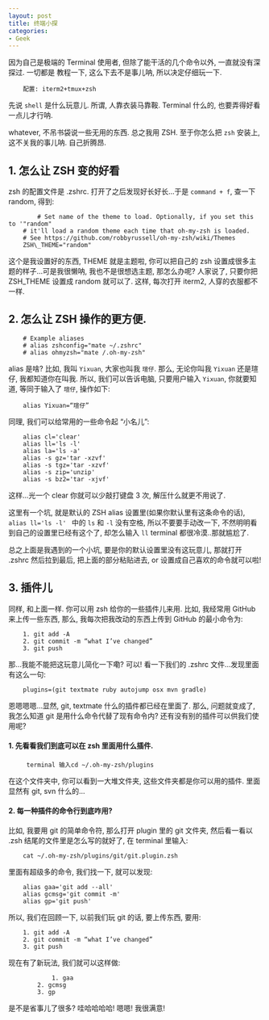 ```yaml
---
layout: post
title: 终端小探
categories:
- Geek
---  
```


因为自己是极端的 Terminal 使用者, 但除了能干活的几个命令以外, 一直就没有深探过. 一切都是 教程一下, 这么下去不是事儿呐, 所以决定仔细玩一下.  

		配置: iterm2+tmux+zsh

先说 `shell` 是什么玩意儿. 所谓, 人靠衣装马靠鞍. Terminal 什么的, 也要弄得好看一点儿才行呐.   

whatever, 不吊书袋说一些无用的东西. 总之我用 ZSH. 至于你怎么把 `zsh` 安装上, 这不关我的事儿呐. 自己折腾昂.   

## 1. 怎么让 ZSH 变的好看

zsh 的配置文件是 .zshrc. 打开了之后发现好长好长...于是 `command + f`, 查一下 random, 得到:   

			# Set name of the theme to load. Optionally, if you set this to '"random"
		# it'll load a random theme each time that oh-my-zsh is loaded.
		# See https://github.com/robbyrussell/oh-my-zsh/wiki/Themes
		ZSH\_THEME="random"  

这个是我设置好的东西, THEME 就是主题啦, 你可以把自己的 zsh 设置成很多主题的样子…可是我很懒呐, 我也不是很想选主题, 那怎么办呢? 人家说了, 只要你把 ZSH\_THEME 设置成 random 就可以了. 这样, 每次打开 iterm2, 人穿的衣服都不一样.  

## 2. 怎么让 ZSH 操作的更方便. 

		# Example aliases
		# alias zshconfig="mate ~/.zshrc"
		# alias ohmyzsh="mate /.oh-my-zsh"

alias 是啥? 比如, 我叫 `Yixuan`, 大家也叫我 `瑄仔`. 那么, 无论你叫我 `Yixuan` 还是瑄仔, 我都知道你在叫我. 所以, 我们可以告诉电脑, 只要用户输入 `Yixuan`, 你就要知道, 等同于输入了 `瑄仔`, 操作如下:

		alias Yixuan=“瑄仔”

同理, 我们可以给常用的一些命令起 “小名儿”: 

		alias cl='clear'
		alias ll='ls -l'
		alias la='ls -a'
		alias -s gz='tar -xzvf'
		alias -s tgz='tar -xzvf'
		alias -s zip='unzip'
		alias -s bz2='tar -xjvf'

这样…光一个 clear 你就可以少敲打键盘 3 次, 解压什么就更不用说了.   

这里有一个坑, 就是默认的 ZSH alias 设置里(如果你默认里有这条命令的话), `alias ll='ls -l' ` 中的 `ls` 和 `-l` 没有空格, 所以不要要手动改一下, 不然明明看到自己的设置里已经有这个了, 却怎么输入 `ll` terminal 都很冷漠..那就尴尬了. 

总之上面是我遇到的一个小坑, 要是你的默认设置里没有这玩意儿, 那就打开 .zshrc 然后拉到最后, 把上面的部分粘贴进去, or 设置成自己喜欢的命令就可以啦!  

## 3. 插件儿

同样, 和上面一样. 你可以用 zsh 给你的一些插件儿来用. 比如, 我经常用 GitHub 来上传一些东西, 那么, 我每次把我改动的东西上传到 GitHub 的最小命令为:

		1. git add -A
		2. git commit -m “what I’ve changed”
		3. git push

那…我能不能把这玩意儿简化一下嘞? 可以!  看一下我们的 .zshrc 文件...发现里面有这么一句:

		plugins=(git textmate ruby autojump osx mvn gradle)

恩嗯嗯嗯…显然, git, textmate 什么的插件都已经在里面了. 那么, 问题就变成了, 我怎么知道 git 是用什么命令代替了现有命令内? 还有没有别的插件可以供我们使用呢?

#### 1. 先看看我们到底可以在 zsh 里面用什么插件.

		 terminal 输入cd ~/.oh-my-zsh/plugins   

在这个文件夹中, 你可以看到一大堆文件夹, 这些文件夹都是你可以用的插件.  里面显然有 git, svn 什么的...

#### 2. 每一种插件的命令行到底咋用? 

比如, 我要用 git 的简单命令符, 那么打开 plugin 里的 git 文件夹, 然后看一看以 .zsh 结尾的文件里是怎么写的就好了, 在 terminal 里输入:  

		cat ~/.oh-my-zsh/plugins/git/git.plugin.zsh 

里面有超级多的命令, 我们找一下, 就可以发现: 

		alias gaa='git add --all'
		alias gcmsg='git commit -m'
		alias gp='git push'

所以, 我们在回顾一下, 以前我们玩 git 的话, 要上传东西, 要用:

		1. git add -A
		2. git commit -m “what I’ve changed”
		3. git push

现在有了新玩法, 我们就可以这样做:

				1. gaa
			2. gcmsg
			3. gp

是不是省事儿了很多? 哇哈哈哈哈! 嗯嗯! 我很满意!

